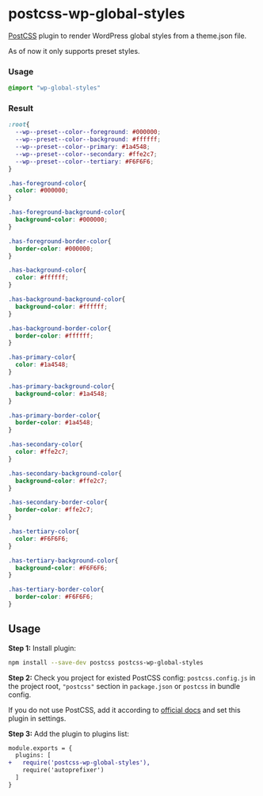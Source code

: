 # postcss-wp-global-styles

[PostCSS] plugin to render WordPress global styles from a theme.json file.

As of now it only supports preset styles.

[PostCSS]: https://github.com/postcss/postcss

### Usage
```css
@import "wp-global-styles"
```

### Result
```css
:root{
  --wp--preset--color--foreground: #000000;
  --wp--preset--color--background: #ffffff;
  --wp--preset--color--primary: #1a4548;
  --wp--preset--color--secondary: #ffe2c7;
  --wp--preset--color--tertiary: #F6F6F6;
}

.has-foreground-color{
  color: #000000;
}

.has-foreground-background-color{
  background-color: #000000;
}

.has-foreground-border-color{
  border-color: #000000;
}

.has-background-color{
  color: #ffffff;
}

.has-background-background-color{
  background-color: #ffffff;
}

.has-background-border-color{
  border-color: #ffffff;
}

.has-primary-color{
  color: #1a4548;
}

.has-primary-background-color{
  background-color: #1a4548;
}

.has-primary-border-color{
  border-color: #1a4548;
}

.has-secondary-color{
  color: #ffe2c7;
}

.has-secondary-background-color{
  background-color: #ffe2c7;
}

.has-secondary-border-color{
  border-color: #ffe2c7;
}

.has-tertiary-color{
  color: #F6F6F6;
}

.has-tertiary-background-color{
  background-color: #F6F6F6;
}

.has-tertiary-border-color{
  border-color: #F6F6F6;
}
```

## Usage

**Step 1:** Install plugin:

```sh
npm install --save-dev postcss postcss-wp-global-styles
```

**Step 2:** Check you project for existed PostCSS config: `postcss.config.js`
in the project root, `"postcss"` section in `package.json`
or `postcss` in bundle config.

If you do not use PostCSS, add it according to [official docs]
and set this plugin in settings.

**Step 3:** Add the plugin to plugins list:

```diff
module.exports = {
  plugins: [
+   require('postcss-wp-global-styles'),
    require('autoprefixer')
  ]
}
```

[official docs]: https://github.com/postcss/postcss#usage
